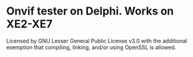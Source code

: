 # Onvif tester on Delphi. Works on XE2-XE7


Licensed by GNU Lesser General Public License v3.0 with the additional exemption that compiling, linking, and/or using OpenSSL is allowed.


